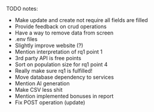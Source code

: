 TODO notes:
  - Make update and create not require all fields are filled
  - Provide feedback on crud operations
  - Have a way to remove data from screen
  - .env files
  - Slightly improve website (?)
  - Mention interpretation of rq1 point 1
  - 3rd party API is free points
  - Sort on population size for rq1 point 4
  - Really make sure rq1 is fulfilled!
  - Move database dependency to services
  - Mention AI generation
  - Make CSV less shit
  - Mention implemented bonuses in report
  - Fix POST operation (update)
